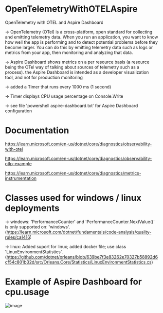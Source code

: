 # OpenTelemetryWithOTELAspire
OpenTelemetry with OTEL and Aspire Dashboard

-> OpenTelemetry (OTel) is a cross-platform, open standard for collecting and emitting telemetry data.
When you run an application, you want to know how well the app is performing and to detect potential problems before they become larger. You can do this by emitting telemetry data such as logs or metrics from your app, then monitoring and analyzing that data.

-> Aspire Dashboard shows metrics on a per resource basis (a resource being the OTel way of talking about sources of telemetry such as a process). the Aspire Dashboard is intended as a developer visualization tool, and not for production monitoring

-> added a Timer that runs every 1000 ms (1 second)

-> Timer displays CPU usage percentage on Console.Write

-> see file 'powershell aspire-dashboard.txt' for Aspire Dashboard configuration

# Documentation
https://learn.microsoft.com/en-us/dotnet/core/diagnostics/observability-with-otel

https://learn.microsoft.com/en-us/dotnet/core/diagnostics/observability-otlp-example

https://learn.microsoft.com/en-us/dotnet/core/diagnostics/metrics-instrumentation

# Classes used for windows / linux deployments
-> windows: 'PerformanceCounter' and 'PerformanceCounter.NextValue()' is only supported on: 'windows'. (https://learn.microsoft.com/dotnet/fundamentals/code-analysis/quality-rules/ca1416)

-> linux: Added suport for linux; added docker file; use class 'LinuxEnvironmentStatistics'. (https://github.com/dotnet/orleans/blob/639be7f3e83262e70327b58892d6cf54c801b32d/src/Orleans.Core/Statistics/LinuxEnvironmentStatistics.cs)




# Example of Aspire Dashboard for cpu.usage



![image](https://github.com/user-attachments/assets/fb590b92-d264-4034-9bf4-bf942f04fb7f)

